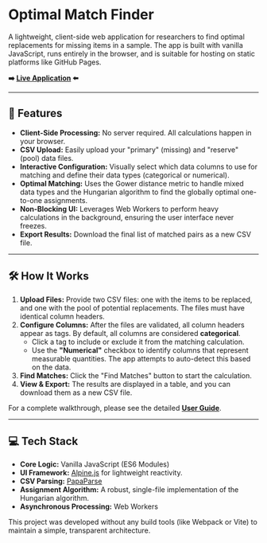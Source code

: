 # Optimal Match Finder

A lightweight, client-side web application for researchers to find optimal replacements for missing items in a sample. The app is built with vanilla JavaScript, runs entirely in the browser, and is suitable for hosting on static platforms like GitHub Pages.

**➡️ [Live Application](https://motilinbal.github.io/optimal-match/) ⬅️**

-----

## 🚀 Features

  - **Client-Side Processing:** No server required. All calculations happen in your browser.
  - **CSV Upload:** Easily upload your "primary" (missing) and "reserve" (pool) data files.
  - **Interactive Configuration:** Visually select which data columns to use for matching and define their data types (categorical or numerical).
  - **Optimal Matching:** Uses the Gower distance metric to handle mixed data types and the Hungarian algorithm to find the globally optimal one-to-one assignments.
  - **Non-Blocking UI:** Leverages Web Workers to perform heavy calculations in the background, ensuring the user interface never freezes.
  - **Export Results:** Download the final list of matched pairs as a new CSV file.

-----

## 🛠️ How It Works

1.  **Upload Files:** Provide two CSV files: one with the items to be replaced, and one with the pool of potential replacements. The files must have identical column headers.
2.  **Configure Columns:** After the files are validated, all column headers appear as tags. By default, all columns are considered **categorical**.
      - Click a tag to include or exclude it from the matching calculation.
      - Use the **"Numerical"** checkbox to identify columns that represent measurable quantities. The app attempts to auto-detect this based on the data.
3.  **Find Matches:** Click the "Find Matches" button to start the calculation.
4.  **View & Export:** The results are displayed in a table, and you can download them as a new CSV file.

For a complete walkthrough, please see the detailed **[User Guide](docs/user-guide.md)**.

-----

## 💻 Tech Stack

  - **Core Logic:** Vanilla JavaScript (ES6 Modules)
  - **UI Framework:** [Alpine.js](https://alpinejs.dev/) for lightweight reactivity.
  - **CSV Parsing:** [PapaParse](https://www.papaparse.com/)
  - **Assignment Algorithm:** A robust, single-file implementation of the Hungarian algorithm.
  - **Asynchronous Processing:** Web Workers

This project was developed without any build tools (like Webpack or Vite) to maintain a simple, transparent architecture.